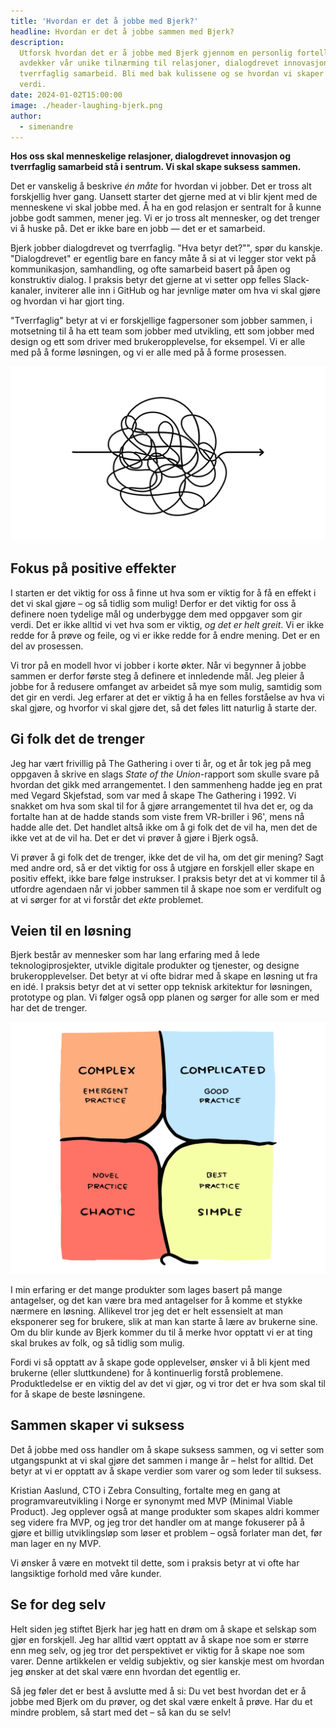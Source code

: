 ```yaml
---
title: 'Hvordan er det å jobbe med Bjerk?'
headline: Hvordan er det å jobbe sammen med Bjerk?
description:
  Utforsk hvordan det er å jobbe med Bjerk gjennom en personlig fortelling som
  avdekker vår unike tilnærming til relasjoner, dialogdrevet innovasjon, og
  tverrfaglig samarbeid. Bli med bak kulissene og se hvordan vi skaper varig
  verdi.
date: 2024-01-02T15:00:00
image: ./header-laughing-bjerk.png
author:
  - simenandre
---
```


**Hos oss skal menneskelige relasjoner, dialogdrevet innovasjon og tverrfaglig
samarbeid stå i sentrum. Vi skal skape suksess sammen.**

Det er vanskelig å beskrive _én måte_ for hvordan vi jobber. Det er tross alt
forskjellig hver gang. Uansett starter det gjerne med at vi blir kjent med de
menneskene vi skal jobbe med. Å ha en god relasjon er sentralt for å kunne jobbe
godt sammen, mener jeg. Vi er jo tross alt mennesker, og det trenger vi å huske
på. Det er ikke bare en jobb — det er et samarbeid.

Bjerk jobber dialogdrevet og tverrfaglig. "Hva betyr det?"", spør du kanskje.
"Dialogdrevet" er egentlig bare en fancy måte å si at vi legger stor vekt på
kommunikasjon, samhandling, og ofte samarbeid basert på åpen og konstruktiv
dialog. I praksis betyr det gjerne at vi setter opp felles Slack-kanaler,
inviterer alle inn i GitHub og har jevnlige møter om hva vi skal gjøre og
hvordan vi har gjort ting.

"Tverrfaglig" betyr at vi er forskjellige fagpersoner som jobber sammen, i
motsetning til å ha ett team som jobber med utvikling, ett som jobber med design
og ett som driver med brukeropplevelse, for eksempel. Vi er alle med på å forme
løsningen, og vi er alle med på å forme prosessen.

![krussedull](./veien-dit.svg)

## Fokus på positive effekter

I starten er det viktig for oss å finne ut hva som er viktig for å få en effekt
i det vi skal gjøre – og så tidlig som mulig! Derfor er det viktig for oss å
definere noen tydelige mål og underbygge dem med oppgaver som gir verdi. Det er
ikke alltid vi vet hva som er viktig, _og det er helt greit_. Vi er ikke redde
for å prøve og feile, og vi er ikke redde for å endre mening. Det er en del av
prosessen.

Vi tror på en modell hvor vi jobber i korte økter. Når vi begynner å jobbe
sammen er derfor første steg å definere et innledende mål. Jeg pleier å jobbe
for å redusere omfanget av arbeidet så mye som mulig, samtidig som det gir en
verdi. Jeg erfarer at det er viktig å ha en felles forståelse av hva vi skal
gjøre, og hvorfor vi skal gjøre det, så det føles litt naturlig å starte der.

## Gi folk det de trenger

Jeg har vært frivillig på The Gathering i over ti år, og et år tok jeg på meg
oppgaven å skrive en slags _State of the Union_-rapport som skulle svare på
hvordan det gikk med arrangementet. I den sammenheng hadde jeg en prat med
Vegard Skjefstad, som var med å skape The Gathering i 1992. Vi snakket om hva
som skal til for å gjøre arrangementet til hva det er, og da fortalte han at de
hadde stands som viste frem VR-briller i 96', mens nå hadde alle det. Det
handlet altså ikke om å gi folk det de vil ha, men det de ikke vet at de vil ha.
Det er det vi prøver å gjøre i Bjerk også.

Vi prøver å gi folk det de trenger, ikke det de vil ha, om det gir mening? Sagt
med andre ord, så er det viktig for oss å utgjøre en forskjell eller skape en
positiv effekt, ikke bare følge instrukser. I praksis betyr det at vi kommer til
å utfordre agendaen når vi jobber sammen til å skape noe som er verdifult og at
vi sørger for at vi forstår det _ekte_ problemet.

## Veien til en løsning

Bjerk består av mennesker som har lang erfaring med å lede teknologiprosjekter,
utvikle digitale produkter og tjenester, og designe brukeropplevelser. Det betyr
at vi ofte bidrar med å skape en løsning ut fra en idé. I praksis betyr det at
vi setter opp teknisk arkitektur for løsningen, prototype og plan. Vi følger
også opp planen og sørger for alle som er med har det de trenger.

![Illustrasjon som forklarer cynefin-modellen](./cynefin.svg 'Cynefin-modellen')

I min erfaring er det mange produkter som lages basert på mange antagelser, og
det kan være bra med antagelser for å komme et stykke nærmere en løsning.
Allikevel tror jeg det er helt essensielt at man eksponerer seg for brukere,
slik at man kan starte å lære av brukerne sine. Om du blir kunde av Bjerk kommer
du til å merke hvor opptatt vi er at ting skal brukes av folk, og så tidlig som
mulig.

Fordi vi så opptatt av å skape gode opplevelser, ønsker vi å bli kjent med
brukerne (eller sluttkundene) for å kontinuerlig forstå problemene.
Produktledelse er en viktig del av det vi gjør, og vi tror det er hva som skal
til for å skape de beste løsningene.

## Sammen skaper vi suksess

Det å jobbe med oss handler om å skape suksess sammen, og vi setter som
utgangspunkt at vi skal gjøre det sammen i mange år – helst for alltid. Det
betyr at vi er opptatt av å skape verdier som varer og som leder til suksess.

Kristian Aaslund, CTO i Zebra Consulting, fortalte meg en gang at
programvareutvikling i Norge er synonymt med MVP (Minimal Viable Product). Jeg
opplever også at mange produkter som skapes aldri kommer seg videre fra MVP, og
jeg tror det handler om at mange fokuserer på å gjøre et billig utviklingsløp
som løser et problem – også forlater man det, før man lager en ny MVP.

Vi ønsker å være en motvekt til dette, som i praksis betyr at vi ofte har
langsiktige forhold med våre kunder.

## Se for deg selv

Helt siden jeg stiftet Bjerk har jeg hatt en drøm om å skape et selskap som gjør
en forskjell. Jeg har alltid vært opptatt av å skape noe som er større enn meg
selv, og jeg tror det perspektivet er viktig for å skape noe som varer. Denne
artikkelen er veldig subjektiv, og sier kanskje mest om hvordan jeg ønsker at
det skal være enn hvordan det egentlig er.

Så jeg føler det er best å avslutte med å si: Du vet best hvordan det er å jobbe
med Bjerk om du prøver, og det skal være enkelt å prøve. Har du et mindre
problem, så start med det – så kan du se selv!
